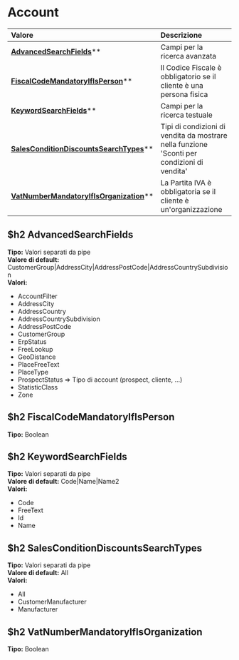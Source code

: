 # Account

| Valore| Descrizione |
| :--- | :--- |
| [**AdvancedSearchFields**](#advancedsearchfields)** | Campi per la ricerca avanzata |
| [**FiscalCodeMandatoryIfIsPerson**](#fiscalcodemandatoryifisperson)** | Il Codice Fiscale è obbligatorio se il cliente è una persona fisica |
| [**KeywordSearchFields**](#keywordsearchfields)** | Campi per la ricerca testuale |
| [**SalesConditionDiscountsSearchTypes**](#salesconditiondiscountssearchtypes)** | Tipi di condizioni di vendita da mostrare nella funzione 'Sconti per condizioni di vendita' |
| [**VatNumberMandatoryIfIsOrganization**](#vatnumbermandatoryifisorganization)** | La Partita IVA è obbligatoria se il cliente è un'organizzazione |

$h2 AdvancedSearchFields 
-----
**Tipo:** Valori separati da pipe	 
**Valore di default:** CustomerGroup&#124;AddressCity&#124;AddressPostCode&#124;AddressCountrySubdivision	 
**Valori:**
* AccountFilter
* AddressCity
* AddressCountry
* AddressCountrySubdivision
* AddressPostCode
* CustomerGroup
* ErpStatus
* FreeLookup
* GeoDistance
* PlaceFreeText
* PlaceType
* ProspectStatus => Tipo di account (prospect, cliente, ...)
* StatisticClass
* Zone

$h2 FiscalCodeMandatoryIfIsPerson 
-----
**Tipo:** Boolean	 

$h2 KeywordSearchFields 
-----
**Tipo:** Valori separati da pipe	 
**Valore di default:** Code&#124;Name&#124;Name2	 
**Valori:**
* Code
* FreeText
* Id
* Name

$h2 SalesConditionDiscountsSearchTypes 
-----
**Tipo:** Valori separati da pipe	 
**Valore di default:** All	 
**Valori:**
* All
* CustomerManufacturer
* Manufacturer

$h2 VatNumberMandatoryIfIsOrganization 
-----
**Tipo:** Boolean

